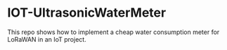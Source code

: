 # IOT-UltrasonicWaterMeter
This repo shows how to implement a cheap water consumption meter for LoRaWAN in an IoT project.
